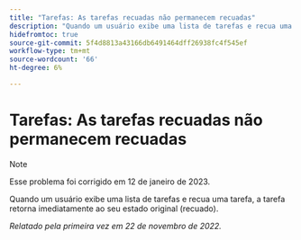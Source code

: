 ```yaml
---
title: "Tarefas: As tarefas recuadas não permanecem recuadas"
description: "Quando um usuário exibe uma lista de tarefas e recua uma tarefa, a tarefa retorna imediatamente ao seu estado original (recuado)."
hidefromtoc: true
source-git-commit: 5f4d8813a43166db6491464dff26938fc4f545ef
workflow-type: tm+mt
source-wordcount: '66'
ht-degree: 6%

---
```



# Tarefas: As tarefas recuadas não permanecem recuadas

>[!NOTE]
>
>Esse problema foi corrigido em 12 de janeiro de 2023.

Quando um usuário exibe uma lista de tarefas e recua uma tarefa, a tarefa retorna imediatamente ao seu estado original (recuado).

_Relatado pela primeira vez em 22 de novembro de 2022._

